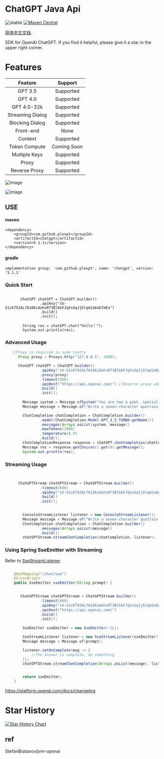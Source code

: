 

# ChatGPT Java Api

![stable](https://img.shields.io/badge/stability-stable-brightgreen.svg)
[![Maven Central](https://img.shields.io/maven-central/v/com.github.plexpt/chatgpt)](https://maven-badges.herokuapp.com/maven-central/com.github.plexpt/chatgpt)



[简体中文文档](https://github.com/PlexPt/chatgpt-java/blob/main/README_zh.md).

SDK for OpenAI ChatGPT. If you find it helpful, please give it a star in the upper right corner.

# Features

|     Feature      |   Support   |
| :--------------: | :---------: |
|     GPT 3.5      |  Supported  |
|     GPT 4.0      |  Supported  |
|   GPT 4.0-32k    |  Supported  |
| Streaming Dialog |  Supported  |
| Blocking Dialog  |  Supported  |
|    Front-end     |    None     |
|     Context      |  Supported  |
|  Token Compute   | Coming Soon |
|  Multiple Keys   |  Supported  |
|      Proxy       |  Supported  |
|  Reverse Proxy   |  Supported  |

![image](https://user-images.githubusercontent.com/36258159/205534498-acc59484-c4b4-487d-89a7-d7b884af709b.png)

![image](https://user-images.githubusercontent.com/15922823/206353660-47d99158-a664-4ade-b2f1-e2cc8ac68b74.png)

## USE

#### maven

```
<dependency>
    <groupId>com.github.plexpt</groupId>
    <artifactId>chatgpt</artifactId>
    <version>5.1.1</version>
</dependency>
```

#### gradle

```
implementation group: 'com.github.plexpt', name: 'chatgpt', version: '5.1.1'
```

### Quick Start

```

       ChatGPT chatGPT = ChatGPT.builder()
                .apiKey("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")
                .build()
                .init();
                
        String res = chatGPT.chat("hello！");
        System.out.println(res);
```
### Advanced Usage

```java
   //Proxy is required in some contry
      Proxy proxy = Proxys.http("127.0.0.1", 1080);

      ChatGPT chatGPT = ChatGPT.builder()
                .apiKey("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")
                .proxy(proxy)
                .timeout(900)
                .apiHost("https://api.openai.com/") //Reverse proxy address
                .build()
                .init();
  
        Message system = Message.ofSystem("You are now a poet, specializing in writing seven character quatrains");
        Message message = Message.of("Write a seven-character quatrain poem titled: Future!");

        ChatCompletion chatCompletion = ChatCompletion.builder()
                .model(ChatCompletion.Model.GPT_3_5_TURBO.getName())
                .messages(Arrays.asList(system, message))
                .maxTokens(3000)
                .temperature(0.9)
                .build();
        ChatCompletionResponse response = chatGPT.chatCompletion(chatCompletion);
        Message res = response.getChoices().get(0).getMessage();
        System.out.println(res);
```

### Streaming Usage

```java
 

      ChatGPTStream chatGPTStream = ChatGPTStream.builder()
                .timeout(600)
                .apiKey("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")
                .build()
                .init();

                
        ConsoleStreamListener listener = new ConsoleStreamListener();
        Message message = Message.of("Write a seven-character quatrain poem titled: Future!");
        ChatCompletion chatCompletion = ChatCompletion.builder()
                .messages(Arrays.asList(message))
                .build();
        chatGPTStream.streamChatCompletion(chatCompletion, listener);

```

### Using Spring SseEmitter with Streaming

Refer to [SseStreamListener](https://chat.plexpt.com/src/main/java/com/plexpt/chatgpt/listener/SseStreamListener.java)

```java

    @GetMapping("/chat/sse")
    @CrossOrigin
    public SseEmitter sseEmitter(String prompt) {
     

       ChatGPTStream chatGPTStream = ChatGPTStream.builder()
                .timeout(600)
                .apiKey("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")
                .apiHost("https://api.openai.com/")
                .build()
                .init();
        
        SseEmitter sseEmitter = new SseEmitter(-1L);

        SseStreamListener listener = new SseStreamListener(sseEmitter);
        Message message = Message.of(prompt);

        listener.setOnComplate(msg -> {
            //The answer is complete, do something 
        });
        chatGPTStream.streamChatCompletion(Arrays.asList(message), listener);


        return sseEmitter;
    }

```



https://platform.openai.com/docs/changelog




# Star History

[![Star History Chart](https://api.star-history.com/svg?repos=PlexPt/chatgpt-java&type=Date)](https://star-history.com/#PlexPt/chatgpt-java&Date)



## ref

StefanBratanov/jvm-openai
